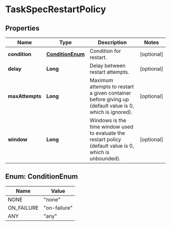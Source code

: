 
# TaskSpecRestartPolicy

## Properties
Name | Type | Description | Notes
------------ | ------------- | ------------- | -------------
**condition** | [**ConditionEnum**](#ConditionEnum) | Condition for restart. |  [optional]
**delay** | **Long** | Delay between restart attempts. |  [optional]
**maxAttempts** | **Long** | Maximum attempts to restart a given container before giving up (default value is 0, which is ignored).  |  [optional]
**window** | **Long** | Windows is the time window used to evaluate the restart policy (default value is 0, which is unbounded).  |  [optional]


<a name="ConditionEnum"></a>
## Enum: ConditionEnum
Name | Value
---- | -----
NONE | &quot;none&quot;
ON_FAILURE | &quot;on-failure&quot;
ANY | &quot;any&quot;



